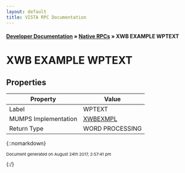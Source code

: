 ```yaml
---
layout: default
title: VISTA RPC Documentation
---
```


#### [Developer Documentation](../index) &#187; [Native RPCs](TableOfContents) &#187; XWB EXAMPLE WPTEXT<br/>
# XWB EXAMPLE WPTEXT



## Properties

Property | Value
--- | ---
Label | WPTEXT
MUMPS Implementation | [XWBEXMPL](http://code.osehra.org/dox/Routine_XWBEXMPL_source.html)
Return Type | WORD PROCESSING




{::nomarkdown} <br/><p style="font-size: 11px">Document generated on August 24th 2017, 2:57:41 pm</p>{:/}